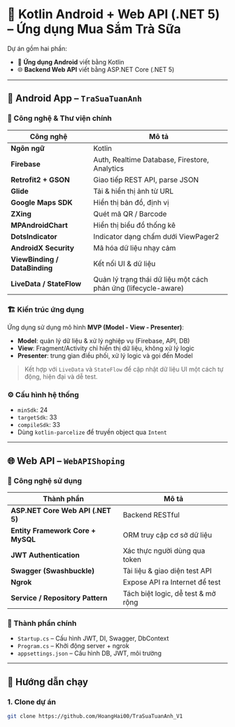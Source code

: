 # 🍹 Kotlin Android + Web API (.NET 5) – Ứng dụng Mua Sắm Trà Sữa

Dự án gồm hai phần:
- 📱 **Ứng dụng Android** viết bằng Kotlin
- 🌐 **Backend Web API** viết bằng ASP.NET Core (.NET 5)

---

## 📱 Android App – `TraSuaTuanAnh`

### 🔧 Công nghệ & Thư viện chính

| Công nghệ                 | Mô tả |
|---------------------------|------|
| **Ngôn ngữ**              | Kotlin |
| **Firebase**              | Auth, Realtime Database, Firestore, Analytics |
| **Retrofit2 + GSON**      | Giao tiếp REST API, parse JSON |
| **Glide**                 | Tải & hiển thị ảnh từ URL |
| **Google Maps SDK**       | Hiển thị bản đồ, định vị |
| **ZXing**                 | Quét mã QR / Barcode |
| **MPAndroidChart**        | Hiển thị biểu đồ thống kê |
| **DotsIndicator**         | Indicator dạng chấm dưới ViewPager2 |
| **AndroidX Security**     | Mã hóa dữ liệu nhạy cảm |
| **ViewBinding / DataBinding** | Kết nối UI & dữ liệu |
| **LiveData / StateFlow**  | Quản lý trạng thái dữ liệu một cách phản ứng (lifecycle-aware) |

### 🏗️ Kiến trúc ứng dụng

Ứng dụng sử dụng mô hình **MVP (Model - View - Presenter)**:

- **Model**: quản lý dữ liệu & xử lý nghiệp vụ (Firebase, API, DB)
- **View**: Fragment/Activity chỉ hiển thị dữ liệu, không xử lý logic
- **Presenter**: trung gian điều phối, xử lý logic và gọi đến Model

> Kết hợp với `LiveData` và `StateFlow` để cập nhật dữ liệu UI một cách tự động, hiện đại và dễ test.


### ⚙️ Cấu hình hệ thống

- `minSdk`: 24  
- `targetSdk`: 33  
- `compileSdk`: 33  
- Dùng `kotlin-parcelize` để truyền object qua `Intent`

---

## 🌐 Web API – `WebAPIShoping`

### 🔧 Công nghệ sử dụng

| Thành phần                     | Mô tả |
|--------------------------------|------|
| **ASP.NET Core Web API (.NET 5)** | Backend RESTful |
| **Entity Framework Core + MySQL** | ORM truy cập cơ sở dữ liệu |
| **JWT Authentication**        | Xác thực người dùng qua token |
| **Swagger (Swashbuckle)**     | Tài liệu & giao diện test API |
| **Ngrok**                     | Expose API ra Internet để test |
| **Service / Repository Pattern** | Tách biệt logic, dễ test & mở rộng |

### 🔩 Thành phần chính

- `Startup.cs` – Cấu hình JWT, DI, Swagger, DbContext
- `Program.cs` – Khởi động server + ngrok
- `appsettings.json` – Cấu hình DB, JWT, môi trường

---

## 🚀 Hướng dẫn chạy

### 1. Clone dự án
```bash
git clone https://github.com/HoangHai00/TraSuaTuanAnh_V1
